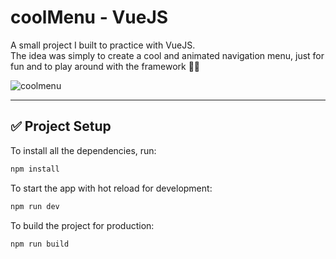 # coolMenu - VueJS

A small project I built to practice with VueJS.  
The idea was simply to create a cool and animated navigation menu, just for fun and to play around with the framework 🎨✨

![coolmenu](https://github.com/user-attachments/assets/6f5f4f33-2ceb-4494-a094-2a4e145aef3d)

---

## ✅ Project Setup

To install all the dependencies, run:

```bash
npm install
```

To start the app with hot reload for development:

```bash
npm run dev
```

To build the project for production:

```bash
npm run build
```
